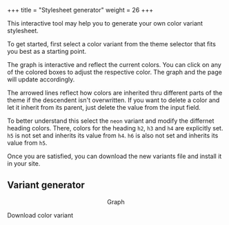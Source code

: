 +++
title = "Stylesheet generator"
weight = 26
+++

This interactive tool may help you to generate your own color variant stylesheet.

To get started, first select a color variant from the theme selector that fits you best as a starting point.

The graph is interactive and reflect the current colors. You can click on any of the colored boxes to adjust the respective color. The graph and the page will update accordingly.

The arrowed lines reflect how colors are inherited thru different parts of the theme if the descendent isn't overwritten. If you want to delete a color and let it inherit from its parent, just delete the value from the input field.

To better understand this select the `neon` variant and modify the differnet heading colors. There, colors for the heading `h2`, `h3` and `h4` are explicitly set. `h5` is not set and inherits its value from `h4`. `h6` is also not set and inherits its value from `h5`.

Once you are satisfied, you can download the new variants file and install it in your site.
## Variant generator

<div id="vargenerator" class="mermaid" style="background-color: var(--INTERNAL-MAIN-TEXT-color);" align="center">Graph</div>

<a class="vardownload btn btn-default">Download color variant</a>

<script>
variants.generator( '#vargenerator', '.vardownload' );
</script>
